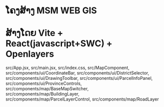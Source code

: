 # ໂຄງສ້າງ MSM WEB GIS

# ສ້າງໂດຍ Vite + React(javascript+SWC) + Openlayers

src/App.jsx,
src/main.jsx,
src/index.css,
src/MapComponent,
src/components/ui/CoordinateBar,
src/components/ui/DistrictSelector,
src/components/ui/DrawingToolbar,
src/components/ui/ParcelInfoPanel,
src/components/ui/ProvinceControls,
src/components/map/BaseMapSwitcher,
src/components/map/BuildingLayer,
src/components/map/ParcelLayerControl,
src/components/map/RoadLayer